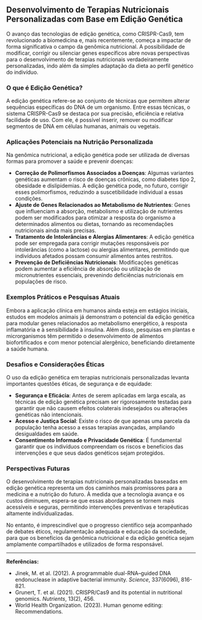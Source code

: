 
## Desenvolvimento de Terapias Nutricionais Personalizadas com Base em Edição Genética

O avanço das tecnologias de edição genética, como CRISPR-Cas9, tem revolucionado a biomedicina e, mais recentemente, começa a impactar de forma significativa o campo da genômica nutricional. A possibilidade de modificar, corrigir ou silenciar genes específicos abre novas perspectivas para o desenvolvimento de terapias nutricionais verdadeiramente personalizadas, indo além da simples adaptação da dieta ao perfil genético do indivíduo.

### O que é Edição Genética?

A edição genética refere-se ao conjunto de técnicas que permitem alterar sequências específicas do DNA de um organismo. Entre essas técnicas, o sistema CRISPR-Cas9 se destaca por sua precisão, eficiência e relativa facilidade de uso. Com ele, é possível inserir, remover ou modificar segmentos de DNA em células humanas, animais ou vegetais.

### Aplicações Potenciais na Nutrição Personalizada

Na genômica nutricional, a edição genética pode ser utilizada de diversas formas para promover a saúde e prevenir doenças:

- **Correção de Polimorfismos Associados a Doenças**: Algumas variantes genéticas aumentam o risco de doenças crônicas, como diabetes tipo 2, obesidade e dislipidemias. A edição genética pode, no futuro, corrigir esses polimorfismos, reduzindo a suscetibilidade individual a essas condições.
- **Ajuste de Genes Relacionados ao Metabolismo de Nutrientes**: Genes que influenciam a absorção, metabolismo e utilização de nutrientes podem ser modificados para otimizar a resposta do organismo a determinados alimentos ou dietas, tornando as recomendações nutricionais ainda mais precisas.
- **Tratamento de Intolerâncias e Alergias Alimentares**: A edição genética pode ser empregada para corrigir mutações responsáveis por intolerâncias (como a lactose) ou alergias alimentares, permitindo que indivíduos afetados possam consumir alimentos antes restritos.
- **Prevenção de Deficiências Nutricionais**: Modificações genéticas podem aumentar a eficiência de absorção ou utilização de micronutrientes essenciais, prevenindo deficiências nutricionais em populações de risco.

### Exemplos Práticos e Pesquisas Atuais

Embora a aplicação clínica em humanos ainda esteja em estágios iniciais, estudos em modelos animais já demonstram o potencial da edição genética para modular genes relacionados ao metabolismo energético, à resposta inflamatória e à sensibilidade à insulina. Além disso, pesquisas em plantas e microrganismos têm permitido o desenvolvimento de alimentos biofortificados e com menor potencial alergênico, beneficiando diretamente a saúde humana.

### Desafios e Considerações Éticas

O uso da edição genética em terapias nutricionais personalizadas levanta importantes questões éticas, de segurança e de equidade:

- **Segurança e Eficácia**: Antes de serem aplicadas em larga escala, as técnicas de edição genética precisam ser rigorosamente testadas para garantir que não causem efeitos colaterais indesejados ou alterações genéticas não intencionais.
- **Acesso e Justiça Social**: Existe o risco de que apenas uma parcela da população tenha acesso a essas terapias avançadas, ampliando desigualdades em saúde.
- **Consentimento Informado e Privacidade Genética**: É fundamental garantir que os indivíduos compreendam os riscos e benefícios das intervenções e que seus dados genéticos sejam protegidos.

### Perspectivas Futuras

O desenvolvimento de terapias nutricionais personalizadas baseadas em edição genética representa um dos caminhos mais promissores para a medicina e a nutrição do futuro. À medida que a tecnologia avança e os custos diminuem, espera-se que essas abordagens se tornem mais acessíveis e seguras, permitindo intervenções preventivas e terapêuticas altamente individualizadas.

No entanto, é imprescindível que o progresso científico seja acompanhado de debates éticos, regulamentação adequada e educação da sociedade, para que os benefícios da genômica nutricional e da edição genética sejam amplamente compartilhados e utilizados de forma responsável.

---

**Referências:**

- Jinek, M. et al. (2012). A programmable dual-RNA–guided DNA endonuclease in adaptive bacterial immunity. *Science*, 337(6096), 816-821.
- Grunert, T. et al. (2021). CRISPR/Cas9 and its potential in nutritional genomics. *Nutrients*, 13(2), 456.
- World Health Organization. (2023). Human genome editing: Recommendations.

```
